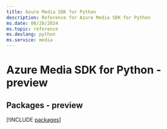 ```yaml
---
title: Azure Media SDK for Python
description: Reference for Azure Media SDK for Python
ms.date: 08/28/2024
ms.topic: reference
ms.devlang: python
ms.service: media
---
```

# Azure Media SDK for Python - preview
## Packages - preview
[!INCLUDE [packages](media-index.md)]